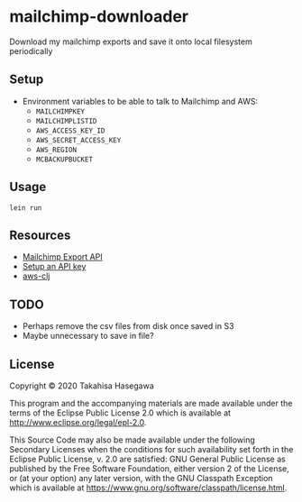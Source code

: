 # mailchimp-downloader

Download my mailchimp exports and save it onto local filesystem periodically

## Setup
- Environment variables to be able to talk to Mailchimp and AWS:
  - `MAILCHIMPKEY`
  - `MAILCHIMPLISTID`
  - `AWS_ACCESS_KEY_ID`
  - `AWS_SECRET_ACCESS_KEY`
  - `AWS_REGION`
  - `MCBACKUPBUCKET`

## Usage

    lein run

## Resources
- [Mailchimp Export API](https://mailchimp.com/developer/guides/how-to-use-the-export-api/)
- [Setup an API key](https://mailchimp.com/help/about-api-keys/)
- [aws-clj](https://github.com/cognitect-labs/aws-api)

## TODO
- Perhaps remove the csv files from disk once saved in S3
- Maybe unnecessary to save in file?

## License

Copyright © 2020 Takahisa Hasegawa

This program and the accompanying materials are made available under the
terms of the Eclipse Public License 2.0 which is available at
http://www.eclipse.org/legal/epl-2.0.

This Source Code may also be made available under the following Secondary
Licenses when the conditions for such availability set forth in the Eclipse
Public License, v. 2.0 are satisfied: GNU General Public License as published by
the Free Software Foundation, either version 2 of the License, or (at your
option) any later version, with the GNU Classpath Exception which is available
at https://www.gnu.org/software/classpath/license.html.
